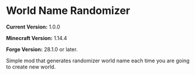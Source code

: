 # World Name Randomizer

**Current Version:** 1.0.0

**Minecraft Version:** 1.14.4

**Forge Version:** 28.1.0 or later.

Simple mod that generates randomizer world name each time you are going to create new world.
